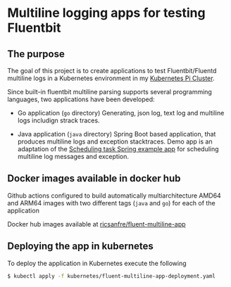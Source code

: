 # Multiline logging apps for testing Fluentbit

## The purpose

The goal of this project is to create applications to test Fluentbit/Fluentd multiline logs in a Kubernetes environment in my [Kubernetes Pi Cluster](http://picluster.ricsanfre.com).

Since built-in fluentbit multiline parsing supports several programming languages, two applications have been developed:

- Go application (`go` directory)
  Generating, json log, text log and multiline logs includign strack traces. 

- Java application (`java` directory)
  Spring Boot based application, that produces multiline logs and exception stacktraces. Demo app is an adaptation of the [Scheduling task Spring example app](https://spring.io/guides/gs/scheduling-tasks/) for scheduling multiline log messages and exception.


## Docker images available in docker hub


Github actions configured to build automatically multiarchitecture AMD64 and ARM64 images with two different tags (`java` and `go`) for each of the application

Docker hub images available at [ricsanfre/fluent-multiline-app](https://hub.docker.com/r/ricsanfre/fluent-multiline-app)

## Deploying the app in kubernetes

To deploy the application in Kubernetes execute the following

```bash
$ kubectl apply -f kubernetes/fluent-multiline-app-deployment.yaml
```